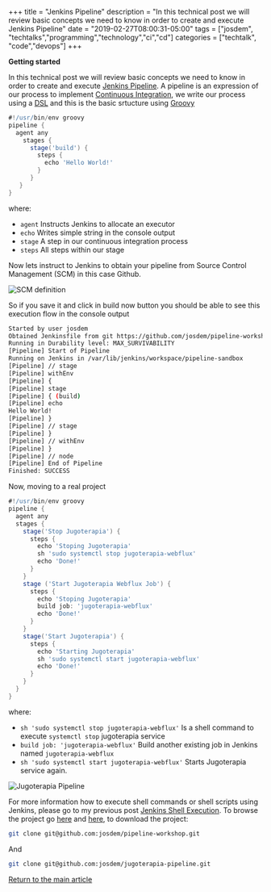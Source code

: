 +++
title =  "Jenkins Pipeline"
description = "In this technical post we will review basic concepts we need to know in order to create and execute Jenkins Pipeline"
date = "2019-02-27T08:00:31-05:00"
tags = ["josdem", "techtalks","programming","technology","ci","cd"]
categories = ["techtalk", "code","devops"]
+++

**Getting started**

In this technical post we will review basic concepts we need to know in order to create and execute [Jenkins Pipeline](https://jenkins.io/doc/book/pipeline/). A pipeline is an expression of our process to implement [Continuous Integration](https://en.wikipedia.org/wiki/Continuous_integration), we write our process using a [DSL](https://en.wikipedia.org/wiki/Domain-specific_language) and this is the basic srtucture using [Groovy](https://en.wikipedia.org/wiki/Apache_Groovy)

```groovy
#!/usr/bin/env groovy
pipeline {
  agent any
    stages {
      stage('build') {
        steps {
          echo 'Hello World!'
        }
      }
   }
}
```

where:

* `agent` Instructs Jenkins to allocate an executor
* `echo` Writes simple string in the console output
* `stage` A step in our continuous integration process
* `steps` All steps within our stage

Now lets instruct to Jenkins to obtain your pipeline from Source Control Management (SCM) in this case Github.

![SCM definition](/img/techtalks/cicd/pipeline.png)

So if you save it and click in build now button you should be able to see this execution flow in the console output

```bash
Started by user josdem
Obtained Jenkinsfile from git https://github.com/josdem/pipeline-workshop.git
Running in Durability level: MAX_SURVIVABILITY
[Pipeline] Start of Pipeline
Running on Jenkins in /var/lib/jenkins/workspace/pipeline-sandbox
[Pipeline] // stage
[Pipeline] withEnv
[Pipeline] {
[Pipeline] stage
[Pipeline] { (build)
[Pipeline] echo
Hello World!
[Pipeline] }
[Pipeline] // stage
[Pipeline] }
[Pipeline] // withEnv
[Pipeline] }
[Pipeline] // node
[Pipeline] End of Pipeline
Finished: SUCCESS
```

Now, moving to a real project

```groovy
#!/usr/bin/env groovy
pipeline {
  agent any
  stages {
    stage('Stop Jugoterapia') {
      steps {
        echo 'Stoping Jugoterapia'
        sh 'sudo systemctl stop jugoterapia-webflux'
        echo 'Done!'
      }
    }
    stage ('Start Jugoterapia Webflux Job') {
      steps {
        echo 'Stoping Jugoterapia'
        build job: 'jugoterapia-webflux'
        echo 'Done!'
      }
    }
    stage('Start Jugoterapia') {
      steps {
        echo 'Starting Jugoterapia'
        sh 'sudo systemctl start jugoterapia-webflux'
        echo 'Done!'
      }
    }
  }
}
```

where:

* `sh 'sudo systemctl stop jugoterapia-webflux'` Is a shell command to execute `systemctl stop` jugoterapia service
* `build job: 'jugoterapia-webflux'` Build another existing job in Jenkins named `jugoterapia-webflux`
* `sh 'sudo systemctl start jugoterapia-webflux'` Starts Jugoterapia service again.


![Jugoterapia Pipeline](/img/techtalks/cicd/pipeline1.png)

For more information how to execute shell commands or shell scripts using Jenkins, please go to my previous post [Jenkins Shell Execution](/techtalk/cicd/jenkins_shell_execution). To browse the project go [here](https://github.com/josdem/pipeline-workshop) and [here](https://github.com/josdem/jugoterapia-pipeline), to download the project:

```bash
git clone git@github.com:josdem/pipeline-workshop.git
```

And

```bash
git clone git@github.com:josdem/jugoterapia-pipeline.git
```


[Return to the main article](/techtalk/continuous_integration_delivery)


